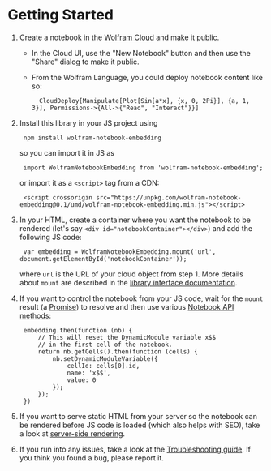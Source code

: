 # Getting Started

1. Create a notebook in the [Wolfram Cloud](https://www.wolframcloud.com/) and make it public.
    * In the Cloud UI, use the "New Notebook" button and then use the "Share" dialog to make it public.
    * From the Wolfram Language, you could deploy notebook content like so:

            CloudDeploy[Manipulate[Plot[Sin[a*x], {x, 0, 2Pi}], {a, 1, 3}], Permissions->{All->{"Read", "Interact"}}]
2. Install this library in your JS project using

        npm install wolfram-notebook-embedding
        
    so you can import it in JS as
    
        import WolframNotebookEmbedding from 'wolfram-notebook-embedding';
        
    or import it as a `<script>` tag from a CDN:
    
        <script crossorigin src="https://unpkg.com/wolfram-notebook-embedding@0.1/umd/wolfram-notebook-embedding.min.js"></script>
3. In your HTML, create a container where you want the notebook to be rendered (let's say `<div id="notebookContainer"></div>`) and add the following JS code:

        var embedding = WolframNotebookEmbedding.mount('url', document.getElementById('notebookContainer'));
    
    where `url` is the URL of your cloud object from step 1. More details about `mount` are described in the [library interface documentation](./LibraryInterface.md).
4. If you want to control the notebook from your JS code, wait for the `mount` result (a [Promise](https://developer.mozilla.org/en-US/docs/Web/JavaScript/Guide/Using_promises)) to resolve and then use various [Notebook API methods](./NotebookAPI.md):

        embedding.then(function (nb) {
            // This will reset the DynamicModule variable x$$
            // in the first cell of the notebook.
            return nb.getCells().then(function (cells) {
                nb.setDynamicModuleVariable({
                    cellId: cells[0].id,
                    name: 'x$$',
                    value: 0
                });
            });
        })
5. If you want to serve static HTML from your server so the notebook can be rendered before JS code is loaded (which also helps with SEO), take a look at [server-side rendering](./ServerSideRendering.md).
6. If you run into any issues, take a look at the [Troubleshooting guide](./Troubleshooting.md). If you think you found a bug, please report it.
